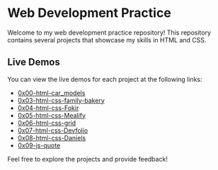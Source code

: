 # Web Development Practice

Welcome to my web development practice repository! This repository contains several projects that showcase my skills in HTML and CSS.

## Live Demos

You can view the live demos for each project at the following links:

- [0x00-html-car_models](https://mahmudlabib.github.io/webdev-practice/0x00-html-car_models/)
- [0x03-html-css-family-bakery](https://mahmudlabib.github.io/webdev-practice/0x03-html-css-family-bakery/)
- [0x04-html-css-Fokir](https://mahmudlabib.github.io/webdev-practice/0x04-html-css-Fokir/)
- [0x05-html-css-Mealify](https://mahmudlabib.github.io/webdev-practice/0x05-html-css-Mealify/)
- [0x06-html-css-grid](https://mahmudlabib.github.io/webdev-practice/0x06-html-css-grid/)
- [0x07-html-css-Devfolio](https://mahmudlabib.github.io/webdev-practice/0x07-html-css-Devfolio/)
- [0x08-html-css-Daniels](https://mahmudlabib.github.io/webdev-practice/0x08-html-css-Daniels/)
- [0x09-js-quote](https://mahmudlabib.github.io/webdev-practice/0x09-js-quote/)

Feel free to explore the projects and provide feedback!
